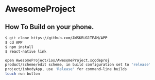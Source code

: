 # AwesomeProject

## How To Build on your phone.
```bash
$ git clone https://github.com/AWSKRUG1TEAM/APP
$ cd APP
$ npm install
$ react-native link

open AwesomeProject/ios/AwesomeProject.xcodeproj
product/scheme/edit scheme, in build configuration set to 'release'
project/inbodyApp, use 'Release' for command-line builds
touch run button

```
